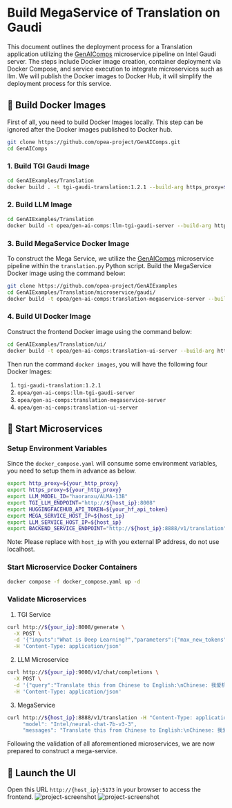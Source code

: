 # Build MegaService of Translation on Gaudi

This document outlines the deployment process for a Translation application utilizing the [GenAIComps](https://github.com/opea-project/GenAIComps.git) microservice pipeline on Intel Gaudi server. The steps include Docker image creation, container deployment via Docker Compose, and service execution to integrate microservices such as llm. We will publish the Docker images to Docker Hub, it will simplify the deployment process for this service.

## 🚀 Build Docker Images

First of all, you need to build Docker Images locally. This step can be ignored after the Docker images published to Docker hub.

```bash
git clone https://github.com/opea-project/GenAIComps.git
cd GenAIComps
```

### 1. Build TGI Gaudi Image

```bash
cd GenAIExamples/Translation
docker build . -t tgi-gaudi-translation:1.2.1 --build-arg https_proxy=$https_proxy --build-arg http_proxy=$http_proxy -f microservice/gaudi/Dockerfile
```

### 2. Build LLM Image

```bash
cd GenAIExamples/Translation
docker build -t opea/gen-ai-comps:llm-tgi-gaudi-server --build-arg https_proxy=$https_proxy --build-arg http_proxy=$http_proxy -f comps/llms/langchain/docker/Dockerfile .
```

### 3. Build MegaService Docker Image

To construct the Mega Service, we utilize the [GenAIComps](https://github.com/opea-project/GenAIComps.git) microservice pipeline within the `translation.py` Python script. Build the MegaService Docker image using the command below:

```bash
git clone https://github.com/opea-project/GenAIExamples
cd GenAIExamples/Translation/microservice/gaudi/
docker build -t opea/gen-ai-comps:translation-megaservice-server --build-arg https_proxy=$https_proxy --build-arg http_proxy=$http_proxy -f docker/Dockerfile .
```

### 4. Build UI Docker Image

Construct the frontend Docker image using the command below:

```bash
cd GenAIExamples/Translation/ui/
docker build -t opea/gen-ai-comps:translation-ui-server --build-arg https_proxy=$https_proxy --build-arg http_proxy=$http_proxy -f ./docker/Dockerfile .
```

Then run the command `docker images`, you will have the following four Docker Images:

1. `tgi-gaudi-translation:1.2.1`
2. `opea/gen-ai-comps:llm-tgi-gaudi-server`
3. `opea/gen-ai-comps:translation-megaservice-server`
4. `opea/gen-ai-comps:translation-ui-server`

## 🚀 Start Microservices

### Setup Environment Variables

Since the `docker_compose.yaml` will consume some environment variables, you need to setup them in advance as below.

```bash
export http_proxy=${your_http_proxy}
export https_proxy=${your_http_proxy}
export LLM_MODEL_ID="haoranxu/ALMA-13B"
export TGI_LLM_ENDPOINT="http://${host_ip}:8008"
export HUGGINGFACEHUB_API_TOKEN=${your_hf_api_token}
export MEGA_SERVICE_HOST_IP=${host_ip}
export LLM_SERVICE_HOST_IP=${host_ip}
export BACKEND_SERVICE_ENDPOINT="http://${host_ip}:8888/v1/translation"
```

Note: Please replace with `host_ip` with you external IP address, do not use localhost.

### Start Microservice Docker Containers

```bash
docker compose -f docker_compose.yaml up -d
```

### Validate Microservices

1. TGI Service

```bash
curl http://${your_ip}:8008/generate \
  -X POST \
  -d '{"inputs":"What is Deep Learning?","parameters":{"max_new_tokens":64, "do_sample": true}}' \
  -H 'Content-Type: application/json'
```

2. LLM Microservice

```bash
curl http://${your_ip}:9000/v1/chat/completions \
  -X POST \
  -d '{"query":"Translate this from Chinese to English:\nChinese: 我爱机器翻译。\nEnglish:"}' \
  -H 'Content-Type: application/json'
```

3. MegaService

```bash
curl http://${host_ip}:8888/v1/translation -H "Content-Type: application/json" -d '{
     "model": "Intel/neural-chat-7b-v3-3",
     "messages": "Translate this from Chinese to English:\nChinese: 我爱机器翻译。\nEnglish:."}'
```

Following the validation of all aforementioned microservices, we are now prepared to construct a mega-service.

## 🚀 Launch the UI

Open this URL `http://{host_ip}:5173` in your browser to access the frontend.
![project-screenshot](https://imgur.com/yT2VDBX.png)
![project-screenshot](https://imgur.com/8ajC7lE.png)
